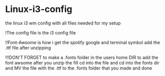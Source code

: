 # Linux-i3-config
the linux i3 wm config with all files needed for my setup

!The config file is the i3 config file

!!Font-Awsome is how i get the spotify google and terminal symbol add the .ttf file after unzipping

!!!DON'T FORGET to make a .fonts folder in the users home DIR to add the font awsome after you unzip the fill cd into the file
and cd into the fonts dir and MV the file with the .ttf to the .fonts folder that you made and done 
